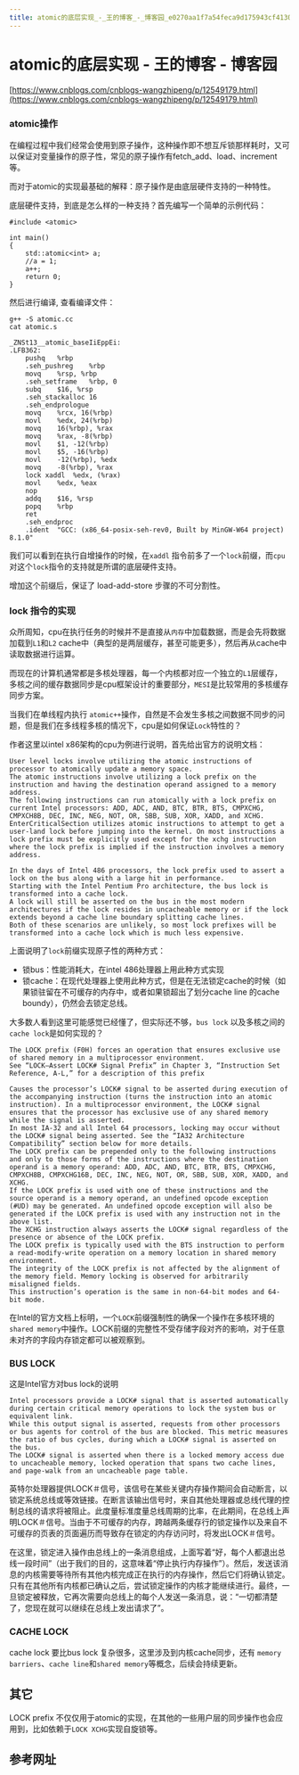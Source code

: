 ```yaml
---
title: atomic的底层实现_-_王的博客_-_博客园_e0270aa1f7a54feca9d175943cf4130c
---
```


# atomic的底层实现 - 王的博客 - 博客园

[https://www.cnblogs.com/cnblogs-wangzhipeng/p/12549179.html](https://www.cnblogs.com/cnblogs-wangzhipeng/p/12549179.html)

### atomic操作

在编程过程中我们经常会使用到原子操作，这种操作即不想互斥锁那样耗时，又可以保证对变量操作的原子性，常见的原子操作有fetch_add、load、increment等。

而对于atomic的实现最基础的解释：原子操作是由底层硬件支持的一种特性。

底层硬件支持，到底是怎么样的一种支持？首先编写一个简单的示例代码：

```
#include <atomic>

int main()
{
    std::atomic<int> a;
    //a = 1;
    a++;
    return 0;
}

```

然后进行编译, 查看编译文件：

```
g++ -S atomic.cc
cat atomic.s

_ZNSt13__atomic_baseIiEppEi:
.LFB362:
	pushq	%rbp
	.seh_pushreg	%rbp
	movq	%rsp, %rbp
	.seh_setframe	%rbp, 0
	subq	$16, %rsp
	.seh_stackalloc	16
	.seh_endprologue
	movq	%rcx, 16(%rbp)
	movl	%edx, 24(%rbp)
	movq	16(%rbp), %rax
	movq	%rax, -8(%rbp)
	movl	$1, -12(%rbp)
	movl	$5, -16(%rbp)
	movl	-12(%rbp), %edx
	movq	-8(%rbp), %rax
	lock xaddl	%edx, (%rax)
	movl	%edx, %eax
	nop
	addq	$16, %rsp
	popq	%rbp
	ret
	.seh_endproc
	.ident	"GCC: (x86_64-posix-seh-rev0, Built by MinGW-W64 project) 8.1.0"

```

我们可以看到在执行自增操作的时候，在`xaddl` 指令前多了一个`lock`前缀，而`cpu`对这个`lock`指令的支持就是所谓的底层硬件支持。

增加这个前缀后，保证了 load-add-store 步骤的不可分割性。

### lock 指令的实现

众所周知，cpu在执行任务的时候并不是直接从`内存`中加载数据，而是会先将数据加载到`L1`和`L2` cache中（典型的是两层缓存，甚至可能更多），然后再从cache中读取数据进行运算。

而现在的计算机通常都是多核处理器，每一个内核都对应一个独立的`L1`层缓存，多核之间的缓存数据同步是cpu框架设计的重要部分，`MESI`是比较常用的多核缓存同步方案。

当我们在单线程内执行 `atomic++`操作，自然是不会发生多核之间数据不同步的问题，但是我们在多线程多核的情况下，cpu是如何保证`Lock`特性的？

作者这里以intel x86架构的cpu为例进行说明，首先给出官方的说明文档：

```
User level locks involve utilizing the atomic instructions of processor to atomically update a memory space. 
The atomic instructions involve utilizing a lock prefix on the instruction and having the destination operand assigned to a memory address. 
The following instructions can run atomically with a lock prefix on current Intel processors: ADD, ADC, AND, BTC, BTR, BTS, CMPXCHG, CMPXCH8B, DEC, INC, NEG, NOT, OR, SBB, SUB, XOR, XADD, and XCHG. EnterCriticalSection utilizes atomic instructions to attempt to get a user-land lock before jumping into the kernel. On most instructions a lock prefix must be explicitly used except for the xchg instruction where the lock prefix is implied if the instruction involves a memory address.

In the days of Intel 486 processors, the lock prefix used to assert a lock on the bus along with a large hit in performance.
Starting with the Intel Pentium Pro architecture, the bus lock is transformed into a cache lock. 
A lock will still be asserted on the bus in the most modern architectures if the lock resides in uncacheable memory or if the lock extends beyond a cache line boundary splitting cache lines. 
Both of these scenarios are unlikely, so most lock prefixes will be transformed into a cache lock which is much less expensive.

```

上面说明了`lock`前缀实现原子性的两种方式：

- 锁bus：性能消耗大，在intel 486处理器上用此种方式实现
- 锁cache：在现代处理器上使用此种方式，但是在无法锁定cache的时候（如果锁驻留在不可缓存的内存中，或者如果锁超出了划分cache line 的cache boundy），仍然会去锁定总线。

大多数人看到这里可能感觉已经懂了，但实际还不够，`bus lock` 以及多核之间的`cache lock`是如何实现的？

```
The LOCK prefix (F0H) forces an operation that ensures exclusive use of shared memory in a multiprocessor environment.
See “LOCK—Assert LOCK# Signal Prefix” in Chapter 3, “Instruction Set Reference, A-L,” for a description of this prefix

Causes the processor’s LOCK# signal to be asserted during execution of the accompanying instruction (turns the instruction into an atomic instruction). In a multiprocessor environment, the LOCK# signal ensures that the processor has exclusive use of any shared memory while the signal is asserted.
In most IA-32 and all Intel 64 processors, locking may occur without the LOCK# signal being asserted. See the “IA32 Architecture Compatibility” section below for more details.
The LOCK prefix can be prepended only to the following instructions and only to those forms of the instructions where the destination operand is a memory operand: ADD, ADC, AND, BTC, BTR, BTS, CMPXCHG, CMPXCH8B, CMPXCHG16B, DEC, INC, NEG, NOT, OR, SBB, SUB, XOR, XADD, and XCHG. 
If the LOCK prefix is used with one of these instructions and the source operand is a memory operand, an undefined opcode exception (#UD) may be generated. An undefined opcode exception will also be generated if the LOCK prefix is used with any instruction not in the above list. 
The XCHG instruction always asserts the LOCK# signal regardless of the presence or absence of the LOCK prefix.
The LOCK prefix is typically used with the BTS instruction to perform a read-modify-write operation on a memory location in shared memory environment.
The integrity of the LOCK prefix is not affected by the alignment of the memory field. Memory locking is observed for arbitrarily misaligned fields.
This instruction’s operation is the same in non-64-bit modes and 64-bit mode.

```

在Intel的官方文档上标明，一个`LOCK`前缀强制性的确保一个操作在多核环境的`shared memory`中操作。LOCK前缀的完整性不受存储字段对齐的影响，对于任意未对齐的字段内存锁定都可以被观察到。

### BUS LOCK

这是Intel官方对bus lock的说明

```
Intel processors provide a LOCK# signal that is asserted automatically during certain critical memory operations to lock the system bus or equivalent link. 
While this output signal is asserted, requests from other processors or bus agents for control of the bus are blocked. This metric measures the ratio of bus cycles, during which a LOCK# signal is asserted on the bus. 
The LOCK# signal is asserted when there is a locked memory access due to uncacheable memory, locked operation that spans two cache lines, and page-walk from an uncacheable page table.

```

英特尔处理器提供LOCK＃信号，该信号在某些关键内存操作期间会自动断言，以锁定系统总线或等效链接。在断言该输出信号时，来自其他处理器或总线代理的控制总线的请求将被阻止。此度量标准度量总线周期的比率，在此期间，在总线上声明LOCK＃信号。当由于不可缓存的内存，跨越两条缓存行的锁定操作以及来自不可缓存的页表的页面遍历而导致存在锁定的内存访问时，将发出LOCK＃信号。

在这里，锁定进入操作由总线上的一条消息组成，上面写着“好，每个人都退出总线一段时间”（出于我们的目的，这意味着“停止执行内存操作”）。然后，发送该消息的内核需要等待所有其他内核完成正在执行的内存操作，然后它们将确认锁定。只有在其他所有内核都已确认之后，尝试锁定操作的内核才能继续进行。最终，一旦锁定被释放，它再次需要向总线上的每个人发送一条消息，说：“一切都清楚了，您现在就可以继续在总线上发出请求了”。

### CACHE LOCK

cache lock 要比bus lock 复杂很多，这里涉及到内核cache同步，还有 `memory barriers`、`cache line`和`shared memory`等概念，后续会持续更新。

## 其它

LOCK prefix 不仅仅用于atomic的实现，在其他的一些用户层的同步操作也会应用到，比如依赖于`LOCK XCHG`实现自旋锁等。

## 参考网址